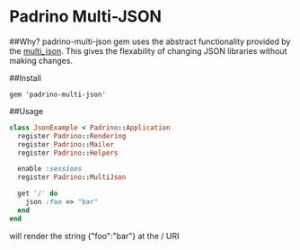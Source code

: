 Padrino Multi-JSON
============

##Why?
padrino-multi-json gem uses the abstract functionality provided by the [multi_json](https://github.com/intridea/multi_json).  This gives the flexability of changing JSON libraries without making changes.

##Install
````
gem 'padrino-multi-json'
````


##Usage
````Ruby
class JsonExample < Padrino::Application
  register Padrino::Rendering
  register Padrino::Mailer
  register Padrino::Helpers

  enable :sessions
  register Padrino::MultiJson

  get '/' do 
    json :foo => "bar"
  end
end

````

will render the string {"foo":"bar"} at the / URI